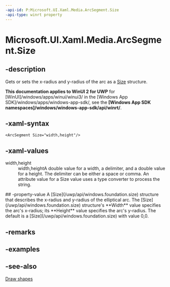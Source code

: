 ```yaml
---
-api-id: P:Microsoft.UI.Xaml.Media.ArcSegment.Size
-api-type: winrt property
---
```


<!-- Property syntax
public Windows.Foundation.Size Size { get;  set; }
-->

# Microsoft.UI.Xaml.Media.ArcSegment.Size

## -description
Gets or sets the x-radius and y-radius of the arc as a [Size](/uwp/api/windows.foundation.size) structure.

**This documentation applies to WinUI 2 for UWP** for [WinUI]/windows/apps/winui/winui3/ in the [Windows App SDK]/windows/apps/windows-app-sdk/, see the **[Windows App SDK namespaces]/windows/windows-app-sdk/api/winrt/**.

## -xaml-syntax
```xaml
<ArcSegment Size="width,height"/>
```


## -xaml-values
<dl><dt>width,height</dt><dd>width,heightA double value for a width, a delimiter, and a double value for a height. The delimiter can be either a space or comma. An attribute value for a Size value uses a type converter to process the string.</dd>
</dl>
## -property-value
A [Size](/uwp/api/windows.foundation.size) structure that describes the x-radius and y-radius of the elliptical arc. The [Size](/uwp/api/windows.foundation.size) structure's **Width** value specifies the arc's x-radius; its **Height** value specifies the arc's y-radius. The default is a [Size](/uwp/api/windows.foundation.size) with value 0,0.

## -remarks

## -examples

## -see-also
[Draw shapes](/windows/uwp/graphics/drawing-shapes)
